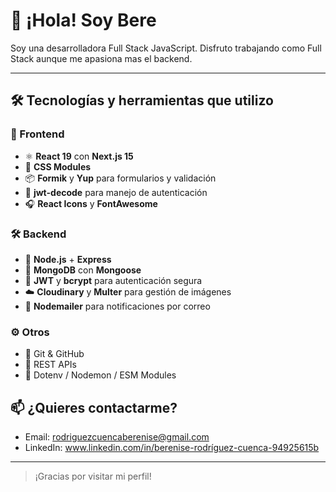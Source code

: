 # 👋 ¡Hola! Soy Bere

Soy una desarrolladora Full Stack JavaScript. Disfruto trabajando como Full Stack aunque me apasiona mas el backend.

---

## 🛠 Tecnologías y herramientas que utilizo

### 🧩 Frontend
- ⚛️ **React 19** con **Next.js 15**
- 🎨 **CSS Modules**
- 📦 **Formik** y **Yup** para formularios y validación
- 🔐 **jwt-decode** para manejo de autenticación
- 🎧 **React Icons** y **FontAwesome**

### 🛠 Backend
- 🚀 **Node.js** + **Express**
- 🧠 **MongoDB** con **Mongoose**
- 🔐 **JWT** y **bcrypt** para autenticación segura
- ☁️ **Cloudinary** y **Multer** para gestión de imágenes
- 📩 **Nodemailer** para notificaciones por correo

### ⚙️ Otros
- 🐙 Git & GitHub
- 📁 REST APIs
- 🧪 Dotenv / Nodemon / ESM Modules


## 📫 ¿Quieres contactarme?

- Email: rodriguezcuencaberenise@gmail.com
- LinkedIn: www.linkedin.com/in/berenise-rodríguez-cuenca-94925615b


---

> ¡Gracias por visitar mi perfil!


<!--
**berenise7/berenise7** is a ✨ _special_ ✨ repository because its `README.md` (this file) appears on your GitHub profile.

Here are some ideas to get you started:

- 🔭 I’m currently working on ...
- 🌱 I’m currently learning ...
- 👯 I’m looking to collaborate on ...
- 🤔 I’m looking for help with ...
- 💬 Ask me about ...
- 📫 How to reach me: ...
- 😄 Pronouns: ...
- ⚡ Fun fact: ...
-->
